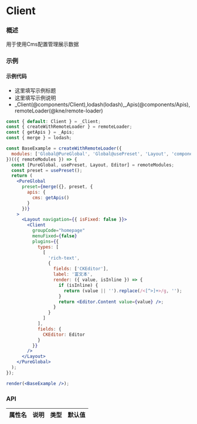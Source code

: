 
# Client


### 概述

用于使用Cms配置管理展示数据


### 示例

#### 示例代码

- 这里填写示例标题
- 这里填写示例说明
- _Client(@components/Client),lodash(lodash),_Apis(@components/Apis),remoteLoader(@kne/remote-loader)

```jsx
const { default: Client } = _Client;
const { createWithRemoteLoader } = remoteLoader;
const { getApis } = _Apis;
const { merge } = lodash;

const BaseExample = createWithRemoteLoader({
  modules: ['Global@PureGlobal', 'Global@usePreset', 'Layout', 'components-ckeditor:Editor']
})(({ remoteModules }) => {
  const [PureGlobal, usePreset, Layout, Editor] = remoteModules;
  const preset = usePreset();
  return (
    <PureGlobal
      preset={merge({}, preset, {
        apis: {
          cms: getApis()
        }
      })}
    >
      <Layout navigation={{ isFixed: false }}>
        <Client
          groupCode="homepage"
          menuFixed={false}
          plugins={{
            types: [
              [
                'rich-text',
                {
                  fields: ['CKEditor'],
                  label: '富文本',
                  render: ({ value, isInline }) => {
                    if (isInline) {
                      return (value || '').replace(/<[^>]+>/g, '');
                    }
                    return <Editor.Content value={value} />;
                  }
                }
              ]
            ],
            fields: {
              CKEditor: Editor
            }
          }}
        />
      </Layout>
    </PureGlobal>
  );
});

render(<BaseExample />);

```


### API

|属性名|说明|类型|默认值|
|  ---  | ---  | --- | --- |

